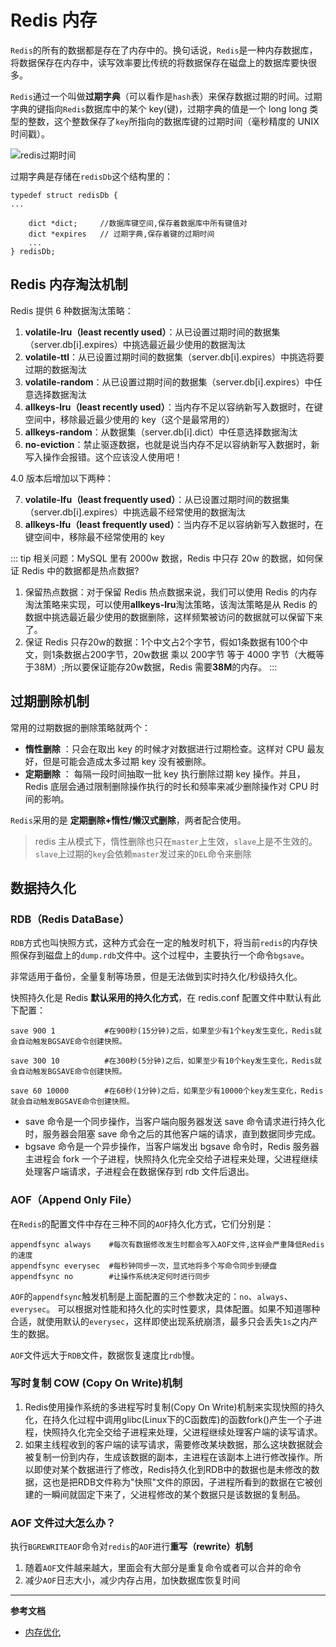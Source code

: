 # Redis 内存 

`Redis`的所有的数据都是存在了内存中的。换句话说，`Redis`是一种内存数据库，将数据保存在内存中，读写效率要比传统的将数据保存在磁盘上的数据库要快很多。

`Redis`通过一个叫做**过期字典**（可以看作是`hash`表）来保存数据过期的时间。过期字典的键指向`Redis`数据库中的某个 key(键)，过期字典的值是一个 long long 类型的整数，这个整数保存了`key`所指向的数据库键的过期时间（毫秒精度的 UNIX 时间戳）。

![redis过期时间](/img/redis/redis过期时间.png)

过期字典是存储在`redisDb`这个结构里的：

```
typedef struct redisDb {
...

    dict *dict;     //数据库键空间,保存着数据库中所有键值对
    dict *expires   // 过期字典,保存着键的过期时间
    ...
} redisDb;
```

## Redis 内存淘汰机制

Redis 提供 6 种数据淘汰策略：

1. **volatile-lru（least recently used）**：从已设置过期时间的数据集（server.db[i].expires）中挑选最近最少使用的数据淘汰
2. **volatile-ttl**：从已设置过期时间的数据集（server.db[i].expires）中挑选将要过期的数据淘汰
3. **volatile-random**：从已设置过期时间的数据集（server.db[i].expires）中任意选择数据淘汰
4. **allkeys-lru（least recently used）**：当内存不足以容纳新写入数据时，在键空间中，移除最近最少使用的 key（这个是最常用的）
5. **allkeys-random**：从数据集（server.db[i].dict）中任意选择数据淘汰
6. **no-eviction**：禁止驱逐数据，也就是说当内存不足以容纳新写入数据时，新写入操作会报错。这个应该没人使用吧！

4.0 版本后增加以下两种：

7. **volatile-lfu（least frequently used）**：从已设置过期时间的数据集（server.db[i].expires）中挑选最不经常使用的数据淘汰
8. **allkeys-lfu（least frequently used）**：当内存不足以容纳新写入数据时，在键空间中，移除最不经常使用的 key

::: tip 相关问题：MySQL 里有 2000w 数据，Redis 中只存 20w 的数据，如何保证 Redis 中的数据都是热点数据?
1. 保留热点数据：对于保留 Redis 热点数据来说，我们可以使用 Redis 的内存淘汰策略来实现，可以使用**allkeys-lru**淘汰策略，该淘汰策略是从 Redis 的数据中挑选最近最少使用的数据删除，这样频繁被访问的数据就可以保留下来了。
2. 保证 Redis 只存20w的数据：1个中文占2个字节，假如1条数据有100个中文，则1条数据占200字节，20w数据 乘以 200字节 等于 4000 字节（大概等于38M）;所以要保证能存20w数据，Redis 需要**38M**的内存。
:::

## 过期删除机制

常用的过期数据的删除策略就两个：
- **惰性删除** ：只会在取出 key 的时候才对数据进行过期检查。这样对 CPU 最友好，但是可能会造成太多过期 key 没有被删除。
- **定期删除** ： 每隔一段时间抽取一批 key 执行删除过期 key 操作。并且，Redis 底层会通过限制删除操作执行的时长和频率来减少删除操作对 CPU 时间的影响。

`Redis`采用的是 **定期删除+惰性/懒汉式删除**，两者配合使用。

> redis 主从模式下，惰性删除也只在`master`上生效，`slave`上是不生效的。`slave`上过期的`key`会依赖`master`发过来的`DEL`命令来删除

## 数据持久化

### RDB（Redis DataBase）

`RDB`方式也叫快照方式，这种方式会在一定的触发时机下，将当前`redis`的内存快照保存到磁盘上的`dump.rdb`文件中。这个过程中，主要执行一个命令`bgsave`。

非常适用于备份，全量复制等场景，但是无法做到实时持久化/秒级持久化。

快照持久化是 Redis **默认采用的持久化方式**，在 redis.conf 配置文件中默认有此下配置：
```
save 900 1           #在900秒(15分钟)之后，如果至少有1个key发生变化，Redis就会自动触发BGSAVE命令创建快照。

save 300 10          #在300秒(5分钟)之后，如果至少有10个key发生变化，Redis就会自动触发BGSAVE命令创建快照。

save 60 10000        #在60秒(1分钟)之后，如果至少有10000个key发生变化，Redis就会自动触发BGSAVE命令创建快照。
```

- save 命令是一个同步操作，当客户端向服务器发送 save 命令请求进行持久化时，服务器会阻塞 save 命令之后的其他客户端的请求，直到数据同步完成。
- bgsave 命令是一个异步操作，当客户端发出 bgsave 命令时，Redis 服务器主进程会 fork 一个子进程，快照持久化完全交给子进程来处理，父进程继续处理客户端请求，子进程会在数据保存到 rdb 文件后退出。

### AOF（Append Only File）

在`Redis`的配置文件中存在三种不同的`AOF`持久化方式，它们分别是：
```
appendfsync always    #每次有数据修改发生时都会写入AOF文件,这样会严重降低Redis的速度
appendfsync everysec  #每秒钟同步一次，显式地将多个写命令同步到硬盘
appendfsync no        #让操作系统决定何时进行同步
```
`AOF`的`appendfsync`触发机制是上面配置的三个参数决定的：`no`、`always`、`everysec`。
可以根据对性能和持久化的实时性要求，具体配置。如果不知道哪种合适，就使用默认的`everysec`，这样即使出现系统崩溃，最多只会丢失`1s`之内产生的数据。

`AOF`文件远大于`RDB`文件，数据恢复速度比`rdb`慢。

### 写时复制 COW (Copy On Write)机制 

1. Redis使用操作系统的多进程写时复制(Copy On Write)机制来实现快照的持久化，在持久化过程中调用glibc(Linux下的C函数库)的函数fork()产生一个子进程，快照持久化完全交给子进程来处理，父进程继续处理客户端的读写请求。
2. 如果主线程收到的客户端的读写请求，需要修改某块数据，那么这块数据就会被复制一份到内存，生成该数据的副本，主进程在该副本上进行修改操作。所以即使对某个数据进行了修改，Redis持久化到RDB中的数据也是未修改的数据，这也是把RDB文件称为"快照"文件的原因，子进程所看到的数据在它被创建的一瞬间就固定下来了，父进程修改的某个数据只是该数据的复制品。

###  AOF 文件过大怎么办？

执行`BGREWRITEAOF`命令对`redis`的`AOF`进行**重写（rewrite）机制**
1. 随着`AOF`文件越来越大，里面会有大部分是重复命令或者可以合并的命令
2. 减少`AOF`日志大小，减少内存占用，加快数据库恢复时间

---

**参考文档**
- [内存优化](https://redis.io/topics/memory-optimization)
